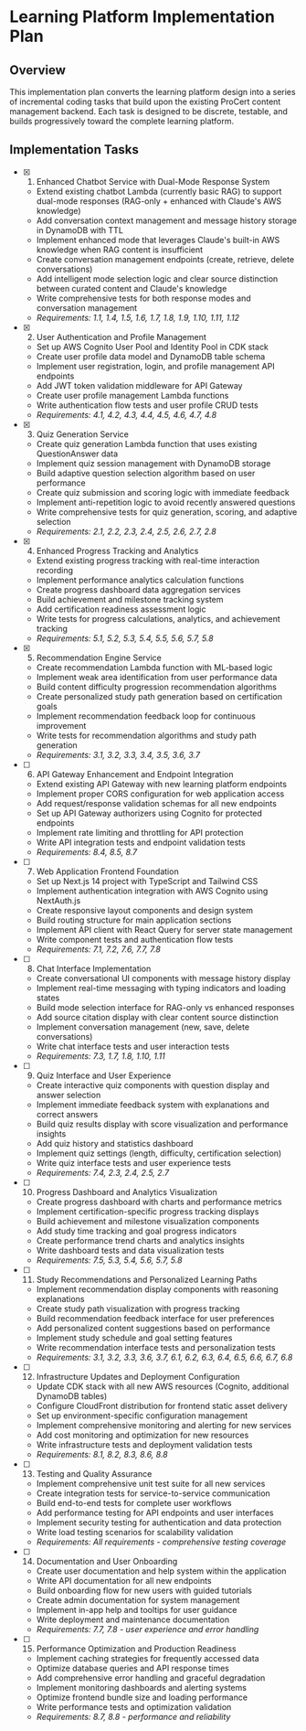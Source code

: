 # Learning Platform Implementation Plan

## Overview

This implementation plan converts the learning platform design into a series of incremental coding tasks that build upon the existing ProCert content management backend. Each task is designed to be discrete, testable, and builds progressively toward the complete learning platform.

## Implementation Tasks

- [x] 1. Enhanced Chatbot Service with Dual-Mode Response System
  - Extend existing chatbot Lambda (currently basic RAG) to support dual-mode responses (RAG-only + enhanced with Claude's AWS knowledge)
  - Add conversation context management and message history storage in DynamoDB with TTL
  - Implement enhanced mode that leverages Claude's built-in AWS knowledge when RAG content is insufficient
  - Create conversation management endpoints (create, retrieve, delete conversations)
  - Add intelligent mode selection logic and clear source distinction between curated content and Claude's knowledge
  - Write comprehensive tests for both response modes and conversation management
  - _Requirements: 1.1, 1.4, 1.5, 1.6, 1.7, 1.8, 1.9, 1.10, 1.11, 1.12_

- [x] 2. User Authentication and Profile Management
  - Set up AWS Cognito User Pool and Identity Pool in CDK stack
  - Create user profile data model and DynamoDB table schema
  - Implement user registration, login, and profile management API endpoints
  - Add JWT token validation middleware for API Gateway
  - Create user profile management Lambda functions
  - Write authentication flow tests and user profile CRUD tests
  - _Requirements: 4.1, 4.2, 4.3, 4.4, 4.5, 4.6, 4.7, 4.8_

- [x] 3. Quiz Generation Service
  - Create quiz generation Lambda function that uses existing QuestionAnswer data
  - Implement quiz session management with DynamoDB storage
  - Build adaptive question selection algorithm based on user performance
  - Create quiz submission and scoring logic with immediate feedback
  - Implement anti-repetition logic to avoid recently answered questions
  - Write comprehensive tests for quiz generation, scoring, and adaptive selection
  - _Requirements: 2.1, 2.2, 2.3, 2.4, 2.5, 2.6, 2.7, 2.8_

- [x] 4. Enhanced Progress Tracking and Analytics
  - Extend existing progress tracking with real-time interaction recording
  - Implement performance analytics calculation functions
  - Create progress dashboard data aggregation services
  - Build achievement and milestone tracking system
  - Add certification readiness assessment logic
  - Write tests for progress calculations, analytics, and achievement tracking
  - _Requirements: 5.1, 5.2, 5.3, 5.4, 5.5, 5.6, 5.7, 5.8_

- [x] 5. Recommendation Engine Service
  - Create recommendation Lambda function with ML-based logic
  - Implement weak area identification from user performance data
  - Build content difficulty progression recommendation algorithms
  - Create personalized study path generation based on certification goals
  - Implement recommendation feedback loop for continuous improvement
  - Write tests for recommendation algorithms and study path generation
  - _Requirements: 3.1, 3.2, 3.3, 3.4, 3.5, 3.6, 3.7_

- [ ] 6. API Gateway Enhancement and Endpoint Integration
  - Extend existing API Gateway with new learning platform endpoints
  - Implement proper CORS configuration for web application access
  - Add request/response validation schemas for all new endpoints
  - Set up API Gateway authorizers using Cognito for protected endpoints
  - Implement rate limiting and throttling for API protection
  - Write API integration tests and endpoint validation tests
  - _Requirements: 8.4, 8.5, 8.7_

- [ ] 7. Web Application Frontend Foundation
  - Set up Next.js 14 project with TypeScript and Tailwind CSS
  - Implement authentication integration with AWS Cognito using NextAuth.js
  - Create responsive layout components and design system
  - Build routing structure for main application sections
  - Implement API client with React Query for server state management
  - Write component tests and authentication flow tests
  - _Requirements: 7.1, 7.2, 7.6, 7.7, 7.8_

- [ ] 8. Chat Interface Implementation
  - Create conversational UI components with message history display
  - Implement real-time messaging with typing indicators and loading states
  - Build mode selection interface for RAG-only vs enhanced responses
  - Add source citation display with clear content source distinction
  - Implement conversation management (new, save, delete conversations)
  - Write chat interface tests and user interaction tests
  - _Requirements: 7.3, 1.7, 1.8, 1.10, 1.11_

- [ ] 9. Quiz Interface and User Experience
  - Create interactive quiz components with question display and answer selection
  - Implement immediate feedback system with explanations and correct answers
  - Build quiz results display with score visualization and performance insights
  - Add quiz history and statistics dashboard
  - Implement quiz settings (length, difficulty, certification selection)
  - Write quiz interface tests and user experience tests
  - _Requirements: 7.4, 2.3, 2.4, 2.5, 2.7_

- [ ] 10. Progress Dashboard and Analytics Visualization
  - Create progress dashboard with charts and performance metrics
  - Implement certification-specific progress tracking displays
  - Build achievement and milestone visualization components
  - Add study time tracking and goal progress indicators
  - Create performance trend charts and analytics insights
  - Write dashboard tests and data visualization tests
  - _Requirements: 7.5, 5.3, 5.4, 5.6, 5.7, 5.8_

- [ ] 11. Study Recommendations and Personalized Learning Paths
  - Implement recommendation display components with reasoning explanations
  - Create study path visualization with progress tracking
  - Build recommendation feedback interface for user preferences
  - Add personalized content suggestions based on performance
  - Implement study schedule and goal setting features
  - Write recommendation interface tests and personalization tests
  - _Requirements: 3.1, 3.2, 3.3, 3.6, 3.7, 6.1, 6.2, 6.3, 6.4, 6.5, 6.6, 6.7, 6.8_

- [ ] 12. Infrastructure Updates and Deployment Configuration
  - Update CDK stack with all new AWS resources (Cognito, additional DynamoDB tables)
  - Configure CloudFront distribution for frontend static asset delivery
  - Set up environment-specific configuration management
  - Implement comprehensive monitoring and alerting for new services
  - Add cost monitoring and optimization for new resources
  - Write infrastructure tests and deployment validation tests
  - _Requirements: 8.1, 8.2, 8.3, 8.6, 8.8_

- [ ] 13. Testing and Quality Assurance
  - Implement comprehensive unit test suite for all new services
  - Create integration tests for service-to-service communication
  - Build end-to-end tests for complete user workflows
  - Add performance testing for API endpoints and user interfaces
  - Implement security testing for authentication and data protection
  - Write load testing scenarios for scalability validation
  - _Requirements: All requirements - comprehensive testing coverage_

- [ ] 14. Documentation and User Onboarding
  - Create user documentation and help system within the application
  - Write API documentation for all new endpoints
  - Build onboarding flow for new users with guided tutorials
  - Create admin documentation for system management
  - Implement in-app help and tooltips for user guidance
  - Write deployment and maintenance documentation
  - _Requirements: 7.7, 7.8 - user experience and error handling_

- [ ] 15. Performance Optimization and Production Readiness
  - Implement caching strategies for frequently accessed data
  - Optimize database queries and API response times
  - Add comprehensive error handling and graceful degradation
  - Implement monitoring dashboards and alerting systems
  - Optimize frontend bundle size and loading performance
  - Write performance tests and optimization validation
  - _Requirements: 8.7, 8.8 - performance and reliability_